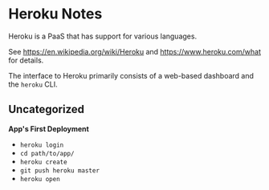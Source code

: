 # Heroku Notes

Heroku is a PaaS that has support for various languages.

See https://en.wikipedia.org/wiki/Heroku and https://www.heroku.com/what for
details.

The interface to Heroku primarily consists of a web-based dashboard and the
`heroku` CLI.


## Uncategorized

**App's First Deployment**

- `heroku login`
- `cd path/to/app/`
- `heroku create`
- `git push heroku master`
- `heroku open`
